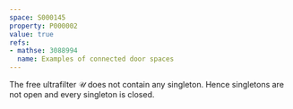 ```yaml
---
space: S000145
property: P000002
value: true
refs:
- mathse: 3088994
  name: Examples of connected door spaces
---
```


The free ultrafilter $\mathscr U$ does not contain any singleton.  Hence singletons are not open and every singleton is closed.
